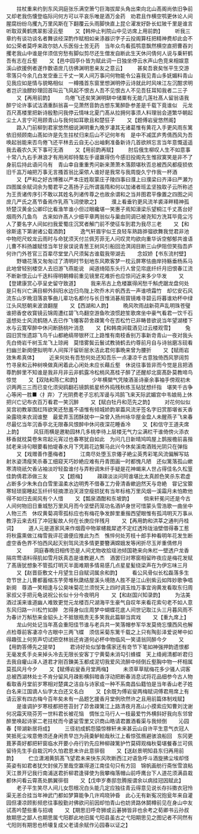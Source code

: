 <!-- { "loadSidebar": true } -->
　　拄杖重来约到东风洞庭张乐满空箫勺巨海拔犀头角出束向北山髙阁尚依旧争前又却老我伤懐登临际问何方可以平哀乐唯是酒万金药　劝君且作横空鹗更休论人间腥腐纷纷乌攫九万里风斯在下翻覆云头雨脚快直上昆仑濯发好卧长虹陂千里是谁言听取双黄鹤携翠影浸云壑
　　又【韩仲止判院山中见访席上用前韵】
　　听我三章约有谈功谈名者舞谈经深酌作赋相如亲涤器识字子云投阁算枉把精神费却此会不如公荣者莫呼来政尔妨人乐医俗士苦无药　当年众鸟看孤鹗意飘然横空直把曹吞刘攫老我山中谁是伴须信穷愁有脚似剪尽还生僧发自断此生天休问倩何人说与乗轩鹤吾有志在丘壑
　　又【邑中园亭仆皆为赋此词一日独坐停云水声山色竞来相娱意溪山欲援例者遂作数语庻几彷佛渊明思亲友之意云】
　　甚矣吾衰矣怅平生交游零落只今余几白发空垂三千丈一笑人间万事问何物能令公喜我见青山多妩媚料青山见我应如是情与貌略相似　一樽搔首东窗里想渊明停云诗就此时风味江左沉酣求明者岂识浊醪妙理回首叫云飞风起不恨古人吾不见恨古人不见吾狂耳知我者二三子
　　又【再用前韵】
　　鸟倦飞还矣笑渊明缾中储粟有无能几莲社髙人留翁语我醉宁论许事试沽酒重酙翁喜一见萧然音韵古想东篱醉卧参差是千载下竟谁似　元龙百尺髙楼里把新诗殷懃问我停云情味北夏门髙从拉拥何事须人料理翁会道繁华朝起尘土人言宁可用顾青山与我何如耳歌且和楚狂子
　　又【题傅岩叟悠然阁】
　　路入门前柳到君家悠然细说渊明重九晚岁凄其无诸葛惟有黄花入手更风雨东篱依旧频顾南山髙如许是先生拄杖归来后山不记何年有　是中不减匡庐秀倩西风为吾唤起翁能来否鸟倦飞还平林去云自无心出岫剩准备新诗几首欲辨忘言当年意慨遥遥我去羲农久天下事可无酒
　　又【用前韵再赋】
　　肘后俄生柳叹人生不如意事十常八九右手淋浪才有用闲却持螯左手谩赢得伤今感旧投阁先生惟寂寞笑是非不了身前后持此语问乌有　青山幸自重重秀问新来萧萧木落颇堪秋否总被西风都瘦损依旧千嵓万岫把万事无言搔首翁比渠侬人谁好是我常与我周旋久宁作我一杯酒
　　又【严和之好古博雅以严本庄姓取蒙庄子陵四事曰濮上曰濮梁曰齐泽曰严瀬为四图属余赋词余为蜀君平之髙扬子云所谓虽隋和何以加诸者班孟坚独取子云所称述为王贡诸传序引不敢以其姓名列诸传尊之也故余谓和之当并图君平像置之四图之间庻几严氏之髙节备焉作乳燕飞词使歌之】
　　濮上看垂钓更风流羊裘泽畔精神孤矫楚汉黄金公卿印比看渔竿谁小但过眼纔堪一笑惠子焉知濠梁乐望桐江千丈髙台好烟雨外几鱼鸟　古来如许髙人少细平章两翁似与巢由同调已被尧知方洗耳毕竟尘污人了要名字人间如扫我爱蜀庄沉冥者解门前不使征车到君为我尽三老
　　又【和徐斯逺下第谢诸公载酒韵】
　　逸气轩眉宇似王良轻车熟路骅骝欲舞我觉君非池中物咫尺蛟龙云雨时与命犹须天付兰佩芳菲无人问叹灵均欲向重华诉空郁郁共谁语　儿曹不料扬雄赋怪当年甘泉误说青葱王树风引船回沧溟阔目断三山伊阻但笑指吾庐何许门外苍官三百辈尽堂堂八尺须髯古谁载我带湖去
　　念奴娇【书东流村壁】
　　野塘花落又匆匆过了清明时节刬地东风欺客梦一枕云屏寒怯曲岸持觞垂杨系马此地曾轻别楼空人去旧游飞燕能说　闻道绮陌东头行人曾见帘底纤纤月旧恨春江流不断新恨云山千迭料得明朝樽前重见镜里花难折也应惊问近来多少华发
　　又【登建康赏心亭呈史留守致道】
　　我来吊古上危楼赢得闲愁千斛虎踞龙盘何处是只有兴亡满目柳外斜阳水边归鸟陇上吹乔木片帆西去一声谁喷霜竹　却忆安石风流东山岁晩泪落哀筝曲儿辈功名都付与长日惟消碁局寳镜难寻碧云将暮谁劝杯中绿江头风怒朝来波浪翻屋
　　又【西湖和人韵】
　　晩风吹雨战新荷声乱明珠苍璧谁把香奁收寳镜云锦周遭红碧飞鸟翻空游鱼吹浪惯趂笙歌席坐中豪气看君一饮千石　遥想处士风流鹤随人去已作飞僊客茆舍疎篱今在否松竹已非畴昔欲说当年望湖楼下水与云寛窄醉中休问断肠桃叶消息
　　又【和韩南涧载酒见过云楼观雪】
　　兔园旧赏怅遗踪飞鸟千山都絶缟带银杯江上路惟有南枝香别万事新竒青山一夜对我头先白倚岩千树玉龙飞上琼阙　莫惜雾鬓云鬟试教骑鹤去约尊前月自与诗翁磨冻砚看扫幽兰新阕便拟明年人间挥汗留斫层氷洁此君何事晩来曾为腰折
　　又【赋雨岩效朱希真体】
　　近来何处有吾愁何处还知吾乐一点凄凉千古意独倚西风寥阔剪竹寻泉和云种树唤做真闲着此心闲处未应长藉丘壑　休说往事皆非而今觉是且把酒尊酌醉里不知谁是我非月非云非鹤露冷松梢风髙桂子醉了还醒却北窗髙卧莫教啼鸟惊觉
　　又【双陆和陈仁和韵】
　　少年横槊气凭陵酒圣诗豪余事袖手傍观初未识两两三三而已变化须臾鸥翻石镜鹊抵星桥外捣残秋练玉砧犹想纤指　堪笑千古争心等闲一胜■〈扌弃〉了光阴费老子忘机浑谩与鸿鹄飞来天际武媚宫中韦娘局上休把兴亡记布衣百万看君一笑沉醉
　　又【赋白牡丹和范先之韵】
　　对花何似似吴宫初教翠围红阵欲笑还愁羞不语惟有倾城娇韵翠葢风流牙签名字旧赏那堪省天香染露晓来衣润谁整　最爱弄玉团酥就中一朶曾入扬州咏华屋金盘人未醒燕子飞来春尽最忆当年沉香亭北无限春风恨醉中休问夜深花睡香冷
　　又【和信守王道夫席上韵】
　　风狂雨横是邀勒园林几多桃李待上层楼无气力尘满栏干谁倚傍火添衣移香就枕莫卷朱帘起元宵过也春寒犹自如此　为问几日新晴鸠鸣屋上鹊报檐前喜揩拭老来诗句眼要看拍堤春水月下凭肩花边繋马此兴今休矣溪南酒贱光阴只在弹指
　　又【戏赠善作墨梅者】
　　江南尽处堕玉京僊子絶尘英秀彩笔风流偏解写姑射氷姿清瘦笑杀春工细窥天巧妙絶应难有丹青图画一时都愧凡陋　还似篱落孤山嫰寒清晓祇欠香沾袖淡竚轻盈谁付与弄粉调朱纤手疑是花神朅来人世占得佳名久松篁佳韵倩君添做三友
　　又【题梅】
　　疎疎淡淡问阿谁堪比太真颜色笑杀东君虚占断多少朱朱白白雪里温柔水边明秀不借春工力骨清香嫰逈然天与竒絶　甞记宝籞寒轻琐窗睡起玉纤纤轻摘漂泊天涯空瘦损犹有当年标格万里风烟一溪霜月未怕欺他得不如归去阆风有个人惜
　　又【瓢泉酒酣和东坡韵】
　　倘来轩冕问还是今古人间何物旧日重城愁万里风月而今坚壁药笼功名酒垆身世可惜蒙头雪浩歌一曲坐中人物三杰　休叹黄菊凋零孤标应也有梅花争发醉里重揩西望眼惟有孤鸿明灭万事从教浮云来去枉了冲冠髪故人何在长庚应伴残月
　　又【再用韵和洪莘之通判丹桂词】
　　道人元是道家风来作烟霞中物翠幰裁犀遮不定红透玲珑油壁借得春工惹将秋露熏做江梅雪我评花谱便应推此为杰　憔悴何处芳枝十郎手种看明年花发生断虚空香色界不怕西风起灭别驾风流多情更要簪满嫦娥发等闲折尽玉斧重倩修月
　　又
　　洞庭春晩旧相传恐是人间尤物收拾瑶池倾国艳来向朱栏一壁透户龙香隔帘莺语料得肌如雪月妖真态是谁教避人杰　酒罢归对寒窗相留昨夜应是梅花发赋了髙唐犹想象不管孤灯明灭半面难期多情易感几点星星髪绕梁声在为伊忘味三月
　　又【赵晋臣敷文十月望生日自赋词属余和韵】
　　看公风骨似长松磊落多生竒节世上儿曹都蓄缩冻芋旁堆秋瓞结屋溪头境随人胜不是江山别紫云如阵妙歌争唱新阕　尊酒一笑相逢与公臭味菊花兰须悦天上四时调玉烛万事宜询黄发看取东归周家叔父手把元龟说祝公长似十分今夜明月
　　又【和赵国兴知录韵】
　　为沽美酒过溪来谁道幽人难致更觉元龙楼百尺湖海平生豪气自叹年来看花索句老不如人意东风归路一川松竹如醉　怎得身似庄周梦中蝴蝶花底人间世记取江头三月暮风雨不为春计万斛愁来金貂头上不抵银瓶贵无多笑我此篇聊当宾戏
　　又【重九席上】
　　龙山何处记当年髙会重阳佳节谁与老兵共一笑落帽参军华发莫倚忘懐西风也解点检尊前客凄凉今古眼中三两飞蝶　须信采菊东篱千载之上只有陶彭泽爱说琴中如得趣弦上何劳声切试把空林翁还肯道何必杯中物临风一笑请翁同醉今夕
　　又【用韵答傅先之提举】
　　君诗好处似邹鲁儒家还有竒节下笔如神强押韵遗恨都无毫发炙手炎来掉头冷去无限长安客丁宁黄菊未消勾引蜂蝶　天上绛阙清都听君归去我自癯山泽人道君才刚百錬美玉都成泥切我爱风流醉中倾倒丘壑胸中物一杯相属莫孤风月今夕
　　又【赋傅岩叟香月堂两梅】
　　未须草草赋梅花多少骚人词客总被西湖林处士不肯分留风月疎影横斜暗香浮动把断春消息试将花品细参今古人物　看取香月堂前岁寒相对楚龚之洁自与诗家成一种不系南昌仙籍怕是当年香山老子姓白名来江国谪人仙字太白还又名白
　　又【余既为傅岩叟两梅赋词傅君用席上有请云家有四古梅今百年矣未有一品题乞援香月堂例欣然许之且用前篇体制戏赋】
　　是谁调护岁寒枝都把苍苔封了茆舍疎篱江上路清夜月髙山小摸索应知曹刘沈谢何况霜天晓芬芳一世料君长被花恼　惆怅立马行人一枝最爱竹外横斜好我向东邻曾醉里唤起诗家二老拄杖而今婆娑雪里又识商山皓请君置酒看渠与我倾倒
　　沁园春【带湖新居将成】
　　三径初成鹤怨猿惊稼轩未来甚云山自许平生意气衣冠人笑抵死尘埃意倦须还身闲贵早岂为莼羮鲈鲙哉秋江上看惊弦鴈避骇浪船回　东冈更葺茅斋好都把轩窗临水开要小舟行钓先应种柳疎篱护竹莫碍观梅秋菊堪餐春兰可佩留待先生手自栽沉吟久怕君恩未许此意徘徊
　　又【送赵景明知县东归再用前韵】
　　伫立潇湘黄鹄髙飞望君未来快东风吹断西江对语急呼斗酒旋拂尘埃却怪英姿有如君者犹欠封侯万里哉空赢得道江南佳句只有方回　锦帆画舫行斋怅雪浪粘天江景开记我行南浦送君折柳君逢驿使为我攀梅落帽山前呼鹰台下人道花须满县栽都休问看云霄髙处鹏翼徘徊
　　又【戊申岁奏邸忽腾报谓余以病挂冠因赋此】
　　老子平生笑尽人间儿女怨根况白头能几定应独往青云得意见说长存抖擞衣冠怜渠无恙合挂当年神武门都如梦算能争几许鸡晓钟昏　此心无有新寃况抱瓮年来自灌园但凄凉顾影频悲往事殷勤对佛欲问前因却怕青山也妨贤路休鬬樽前见在身山中友试髙吟楚些重与招魂
　　又【期思旧呼竒狮或云碁狮皆非也余考之荀卿书云孙叔敖期思之鄙人也期思属弋阳郡此地旧属弋阳县虽古之弋阳期思见之图记者不同然有弋阳则有期思也桥壊复成父老请余赋作沁园春以证之】
